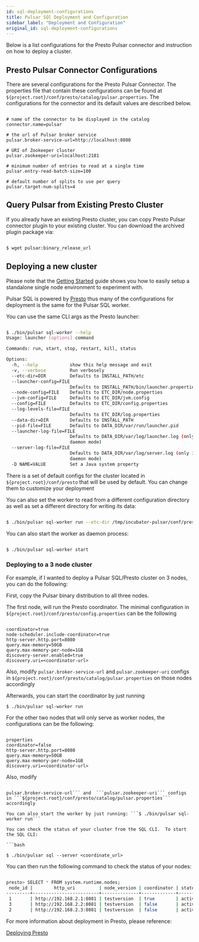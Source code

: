 ```yaml
---
id: sql-deployment-configurations
title: Pulsar SQl Deployment and Configuration
sidebar_label: "Deployment and Configuration"
original_id: sql-deployment-configurations
---
```


Below is a list configurations for the Presto Pulsar connector and instruction on how to deploy a cluster.

## Presto Pulsar Connector Configurations
There are several configurations for the Presto Pulsar Connector.  The properties file that contain these configurations can be found at ```${project.root}/conf/presto/catalog/pulsar.properties```.
The configurations for the connector and its default values are described below.

```properties

# name of the connector to be displayed in the catalog
connector.name=pulsar

# the url of Pulsar broker service
pulsar.broker-service-url=http://localhost:8080

# URI of Zookeeper cluster
pulsar.zookeeper-uri=localhost:2181

# minimum number of entries to read at a single time
pulsar.entry-read-batch-size=100

# default number of splits to use per query
pulsar.target-num-splits=4

```

## Query Pulsar from Existing Presto Cluster

If you already have an existing Presto cluster, you can copy Presto Pulsar connector plugin to your existing cluster.  You can download the archived plugin package via:

```bash

$ wget pulsar:binary_release_url

```

## Deploying a new cluster

Please note that the [Getting Started](sql-getting-started) guide shows you how to easily setup a standalone single node environment to experiment with.

Pulsar SQL is powered by [Presto](https://prestosql.io) thus many of the configurations for deployment is the same for the Pulsar SQL worker.

You can use the same CLI args as the Presto launcher:

```bash

$ ./bin/pulsar sql-worker --help
Usage: launcher [options] command

Commands: run, start, stop, restart, kill, status

Options:
  -h, --help            show this help message and exit
  -v, --verbose         Run verbosely
  --etc-dir=DIR         Defaults to INSTALL_PATH/etc
  --launcher-config=FILE
                        Defaults to INSTALL_PATH/bin/launcher.properties
  --node-config=FILE    Defaults to ETC_DIR/node.properties
  --jvm-config=FILE     Defaults to ETC_DIR/jvm.config
  --config=FILE         Defaults to ETC_DIR/config.properties
  --log-levels-file=FILE
                        Defaults to ETC_DIR/log.properties
  --data-dir=DIR        Defaults to INSTALL_PATH
  --pid-file=FILE       Defaults to DATA_DIR/var/run/launcher.pid
  --launcher-log-file=FILE
                        Defaults to DATA_DIR/var/log/launcher.log (only in
                        daemon mode)
  --server-log-file=FILE
                        Defaults to DATA_DIR/var/log/server.log (only in
                        daemon mode)
  -D NAME=VALUE         Set a Java system property

```

There is a set of default configs for the cluster located in ```${project.root}/conf/presto``` that will be used by default.  You can change them to customize your deployment

You can also set the worker to read from a different configuration directory as well as set a different directory for writing its data:

```bash

$ ./bin/pulsar sql-worker run --etc-dir /tmp/incubator-pulsar/conf/presto --data-dir /tmp/presto-1

```

You can also start the worker as daemon process:

```bash

$ ./bin/pulsar sql-worker start

```

### Deploying to a 3 node cluster

For example, if I wanted to deploy a Pulsar SQL/Presto cluster on 3 nodes, you can do the following:

First, copy the Pulsar binary distribution to all three nodes.

The first node, will run the Presto coordinator.  The minimal configuration in ```${project.root}/conf/presto/config.properties``` can be the following

```properties

coordinator=true
node-scheduler.include-coordinator=true
http-server.http.port=8080
query.max-memory=50GB
query.max-memory-per-node=1GB
discovery-server.enabled=true
discovery.uri=<coordinator-url>

```

Also, modify ```pulsar.broker-service-url``` and  ```pulsar.zookeeper-uri``` configs in ```${project.root}/conf/presto/catalog/pulsar.properties``` on those nodes accordingly

Afterwards, you can start the coordinator by just running

```$ ./bin/pulsar sql-worker run```

For the other two nodes that will only serve as worker nodes, the configurations can be the following:

```

properties
coordinator=false
http-server.http.port=8080
query.max-memory=50GB
query.max-memory-per-node=1GB
discovery.uri=<coordinator-url>

```

Also, modify

```

pulsar.broker-service-url``` and  ```pulsar.zookeeper-uri``` configs in ```${project.root}/conf/presto/catalog/pulsar.properties``` accordingly

You can also start the worker by just running: ```$ ./bin/pulsar sql-worker run```

You can check the status of your cluster from the SQL CLI.  To start the SQL CLI:

```bash

$ ./bin/pulsar sql --server <coordinate_url>

```

You can then run the following command to check the status of your nodes:

```bash

presto> SELECT * FROM system.runtime.nodes;
 node_id |        http_uri         | node_version | coordinator | state  
---------+-------------------------+--------------+-------------+--------
 1       | http://192.168.2.1:8081 | testversion  | true        | active 
 3       | http://192.168.2.2:8081 | testversion  | false       | active 
 2       | http://192.168.2.3:8081 | testversion  | false       | active

```

For more information about deployment in Presto, please reference:

[Deploying Presto](https://prestosql.io/docs/current/installation/deployment.html)

